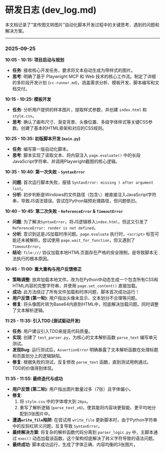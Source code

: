 # 研发日志 (dev_log.md)

本文档记录了“宣传图文转图片”自动化脚本开发过程中的关键思考、遇到的问题和解决方案。

---

### **2025-09-25**

**10:05 - 10:15: 项目启动与规划**
- **任务**: 接收核心开发任务，要求将文本自动生成为带样式的图片。
- **思考**: 明确了基于 Playwright MCP 和 Web 技术的核心工作流。制定了详细的多阶段开发计划 (`cc-runner.md`)，涵盖需求分析、模板开发、脚本编写和文档交付。

**10:15 - 10:25: 模板开发**
- **任务**: 分析用户提供的样本图片，提取样式参数，并创建 `index.html` 和 `style.css`。
- **思考**: 确认了画布尺寸、渐变背景、头像位置、多级字体样式等关键CSS参数。创建了基本的HTML骨架和对应的CSS规则。

**10:25 - 10:35: 初版脚本开发 (`main.py`)**
- **任务**: 编写第一版自动化脚本。
- **思考**: 脚本实现了读取文本、将内容注入 `page.evaluate()` 中的长段JavaScript字符串、并调用Playwright截图的核心逻辑。

**10:35 - 10:40: 第一次失败 - `SyntaxError`**
- **问题**: 首次运行脚本失败，报错 `SyntaxError: missing ) after argument list`。
- **分析**: 初步判断是Windows的文件路径（包含`\`）被直接注入JavaScript字符串，导致JS语法错误。尝试在Python端预处理路径，但问题依旧。

**10:40 - 10:45: 第二次失败 - `ReferenceError` & `TimeoutError`**
- **问题**: 为了解决`SyntaxError`，将JS逻辑移入`index.html`，但这又引发了`ReferenceError: render is not defined`。
- **分析**: 意识到这是JS加载时序问题。`page.evaluate` 执行时，`<script>` 标签可能还未被解析。尝试使用 `page.wait_for_function`，但又遇到了 `TimeoutError`。
- **结论**: `file:///` 协议加载本地HTML页面存在严格的安全限制，是导致脚本无法执行的根本原因。

**10:45 - 11:00: 重大重构与用户反馈修正**
- **策略调整**: 放弃加载本地文件。改为在Python中动态生成一个包含所有CSS和HTML内容的完整字符串，并使用 `page.set_content()` 直接加载。
- **成功**: 此方法绕过了所有文件加载和时序问题，脚本首次成功运行！
- **用户反馈 (第一轮)**: 用户指出头像未显示、文本划分不合理等问题。
- **修复**: 将头像图片转为Base64内嵌到HTML中，彻底解决加载问题。同时调整了文本解析逻辑。

**11:25 - 11:35: 引入TDD (测试驱动开发)**
- **任务**: 用户建议引入TDD来提高代码质量。
- **实现**: 创建了 `test_parser.py`，为核心的文本解析函数 `parse_text` 编写单元测试。
- **发现Bug**: 运行测试后，`AssertionError` 明确暴露了文本解析函数在处理标题和页面划分上的逻辑缺陷。
- **修复**: 根据失败的测试，反复修改 `parse_text` 函数，直到测试用例通过。TDD的价值得到体现。

**11:35 - 11:55: 最终迭代与成功**
- **用户反馈 (第二轮)**: 用户指出图片数量过多（7张）且字体偏小。
- **修复**: 
    1.  将 `style.css` 中的字体增大到 `26px`。
    2.  重写了解析逻辑 (`parse_text_v6`)，使其能将内容块更智能、更平均地分配到3张图片中。
- **遭遇`write_file`陷阱**: 在尝试用 `write_file` 更新脚本时，由于Python字符串中的反斜杠转义问题，反复导致 `SyntaxError`。
- **最终解决方案**: 将复杂的解析函数代码分离到 `parser_logic.py` 中，主脚本通过 `exec()` 动态加载该函数。这个架构彻底解决了转义字符导致的语法问题。
- **最终成功**: 脚本成功运行，生成了字体正确、内容均衡的3张图片。